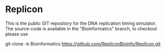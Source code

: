 Replicon
========
This is the public GIT repository for the DNA replication timing simulator. The source-code is available in the 
"Bioinformatics" branch, to checkout please use

git clone -b Bioinformatics https://github.com/RepliconBioinfo/Replicon.git


